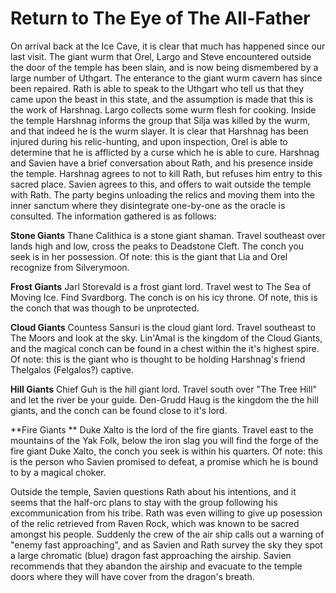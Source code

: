 # Return to The Eye of The All-Father
On arrival back at the Ice Cave, it is clear that much has happened since our last visit. The giant wurm that Orel, Largo and Steve encountered outside the door of the temple has been slain, and is now being dismembered by a large number of Uthgart.
The enterance to the giant wurm cavern has since been repaired. 
Rath is able to speak to the Uthgart who tell us that they came upon the beast in this state, and the assumption is made that this is the work of Harshnag.
Largo collects some wurm flesh for cooking.
Inside the temple Harshnag informs the group that Silja was killed by the wurm, and that indeed he is the wurm slayer. 
It is clear that Harshnag has been injured during his relic-hunting, and upon inspection, Orel is able to determine that he is afflicted by a curse which he is able to cure. 
Harshnag and Savien have a brief conversation about Rath, and his presence inside the temple. Harshnag agrees to not to kill Rath, but refuses him entry to this sacred place. 
Savien agrees to this, and offers to wait outside the temple with Rath.
The party begins unloading the relics and moving them into the inner sanctum where they disintegrate one-by-one as the oracle is consulted. 
The information gathered is as follows:

**Stone Giants** Thane Calithica is a stone giant shaman. Travel southeast over lands high and low, cross the peaks to Deadstone Cleft. The conch you seek is in her possession. Of note: this is the giant that Lia and Orel recognize from Silverymoon.

**Frost Giants** Jarl Storevald is a frost giant lord. Travel west to The Sea of Moving Ice. Find Svardborg. The conch is  on his icy throne. Of note, this is the conch that was though to be unprotected.

**Cloud Giants**  Countess Sansuri is the cloud giant lord. Travel southeast to The Moors and look at the sky. Lin'Amal is the kingdom of the Cloud Giants, and the magical conch can be found in a chest within the it's highest spire. Of note: this is the giant who is thought to be holding Harshnag's friend Thelgalos (Felgalos?) captive.

**Hill Giants**  Chief Guh is the hill giant lord. Travel south over "The Tree Hill" and let the river be your guide. Den-Grudd Haug is the kingdom the the hill giants, and the conch can be found close to it's lord.

**Fire Giants ** Duke Xalto is the lord of the fire giants. Travel east to the mountains of the Yak Folk, below the iron slag you will find the forge of the fire giant Duke Xalto, the conch you seek is within his quarters.  Of note: this is the person who Savien promised to defeat, a promise which he is bound to by a magical choker.

Outside the temple, Savien questions Rath about his intentions, and it seems that the half-orc plans to stay with the group following his excommunication from his tribe.
Rath was even willing to give up posession of the relic retrieved from Raven Rock, which was known to be sacred amongst his people. 
Suddenly the crew of the air ship calls out a warning of "enemy fast approaching", and as Savien and Rath survey the sky they spot a large chromatic (blue) dragon fast approaching the airship.
Savien recommends that they abandon the airship and evacuate to the temple doors where they will have cover from the dragon's breath. 


